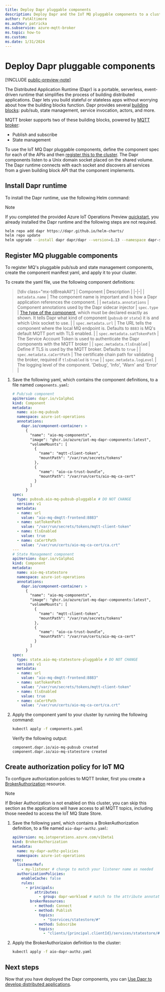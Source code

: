 ```yaml
---
title: Deploy Dapr pluggable components
description: Deploy Dapr and the IoT MQ pluggable components to a cluster.
author: PatAltimore 
ms.author: patricka 
ms.subservice: azure-mqtt-broker
ms.topic: how-to
ms.custom:
ms.date: 1/31/2024
---
```


# Deploy Dapr pluggable components

[!INCLUDE [public-preview-note](../includes/public-preview-note.md)]

The Distributed Application Runtime (Dapr) is a portable, serverless, event-driven runtime that simplifies the process of building distributed applications. Dapr lets you build stateful or stateless apps without worrying about how the building blocks function. Dapr provides several [building blocks](https://docs.dapr.io/developing-applications/building-blocks/): pub/sub, state management, service invocation, actors, and more.  

MQTT broker supports two of these building blocks, powered by [MQTT broker](../manage-mqtt-broker/overview-iot-mq.md):

- Publish and subscribe
- State management

To use the IoT MQ Dapr pluggable components, define the component spec for each of the APIs and then [register this to the cluster](https://docs.dapr.io/operations/components/pluggable-components-registration/). The Dapr components listen to a Unix domain socket placed on the shared volume. The Dapr runtime connects with each socket and discovers all services from a given building block API that the component implements.

## Install Dapr runtime

To install the Dapr runtime, use the following Helm command:

> [!NOTE]
> If you completed the provided Azure IoT Operations Preview [quickstart](../get-started-end-to-end-sample/quickstart-deploy.md), you already installed the Dapr runtime and the following steps are not required.

```bash
helm repo add dapr https://dapr.github.io/helm-charts/
helm repo update
helm upgrade --install dapr dapr/dapr --version=1.13 --namespace dapr-system --create-namespace --wait
```

## Register MQ pluggable components

To register MQ's pluggable pub/sub and state management components, create the component manifest yaml, and apply it to your cluster. 

To create the yaml file, use the following component definitions:

> [!div class="mx-tdBreakAll"]
> | Component | Description |
> |-|-|
> | `metadata.name` | The component name is important and is how a Dapr application references the component. |
> | `metadata.annotations` | Component annotations used by the Dapr sidecar injector
> | `spec.type` | [The type of the component](https://docs.dapr.io/operations/components/pluggable-components-registration/#define-the-component), which must be declared exactly as shown. It tells Dapr what kind of component (`pubsub` or `state`) it is and which Unix socket to use. |
> | `spec.metadata.url` | The URL tells the component where the local MQ endpoint is. Defaults to `8883` is MQ's default MQTT port with TLS enabled. |
> | `spec.metadata.satTokenPath` | The Service Account Token is used to authenticate the Dapr components with the MQTT broker |
> | `spec.metadata.tlsEnabled` |  Define if TLS is used by the MQTT broker. Defaults to `true` |
> | `spec.metadata.caCertPath` | The certificate chain path for validating the broker, required if `tlsEnabled` is `true` |
> | `spec.metadata.logLevel` | The logging level of the component. 'Debug', 'Info', 'Warn' and 'Error' |

1. Save the following yaml, which contains the component definitions, to a file named `components.yaml`:

    ```yml
    # Pub/sub component
    apiVersion: dapr.io/v1alpha1
    kind: Component
    metadata:
      name: aio-mq-pubsub
      namespace: azure-iot-operations
      annotations:
        dapr.io/component-container: >
          {
            "name": "aio-mq-components",
            "image": "ghcr.io/azure/iot-mq-dapr-components:latest",
            "volumeMounts": [
              {
                "name": "mqtt-client-token",
                "mountPath": "/var/run/secrets/tokens"
              },
              {
                "name": "aio-ca-trust-bundle",
                "mountPath": "/var/run/certs/aio-mq-ca-cert"
              }
            ]
          }
    spec:
      type: pubsub.aio-mq-pubsub-pluggable # DO NOT CHANGE
      version: v1
      metadata:
      - name: url
        value: "aio-mq-dmqtt-frontend:8883"
      - name: satTokenPath
        value: "/var/run/secrets/tokens/mqtt-client-token"
      - name: tlsEnabled
        value: true
      - name: caCertPath
        value: "/var/run/certs/aio-mq-ca-cert/ca.crt"
    ---
    # State Management component
    apiVersion: dapr.io/v1alpha1
    kind: Component
    metadata:
      name: aio-mq-statestore
      namespace: azure-iot-operations
      annotations:
        dapr.io/component-container: >
          {
            "name": "aio-mq-components",
            "image": "ghcr.io/azure/iot-mq-dapr-components:latest",
            "volumeMounts": [
              {
                "name": "mqtt-client-token",
                "mountPath": "/var/run/secrets/tokens"
              },
              {
                "name": "aio-ca-trust-bundle",
                "mountPath": "/var/run/certs/aio-mq-ca-cert"
              }
            ]
          }
    spec:
      type: state.aio-mq-statestore-pluggable # DO NOT CHANGE
      version: v1
      metadata:
      - name: url
        value: "aio-mq-dmqtt-frontend:8883"
      - name: satTokenPath
        value: "/var/run/secrets/tokens/mqtt-client-token"
      - name: tlsEnabled
        value: true
      - name: caCertPath
        value: "/var/run/certs/aio-mq-ca-cert/ca.crt"
    ```

1. Apply the component yaml to your cluster by running the following command:

    ```bash
    kubectl apply -f components.yaml
    ```

    Verify the following output:

    ```output
    component.dapr.io/aio-mq-pubsub created
    component.dapr.io/aio-mq-statestore created
    ```

## Create authorization policy for IoT MQ

To configure authorization policies to MQTT broker, first you create a [BrokerAuthorization](../manage-mqtt-broker/howto-configure-authorization.md) resource.

> [!NOTE]
> If Broker Authorization is not enabled on this cluster, you can skip this section as the applications will have access to all MQTT topics, including those needed to access the IoT MQ State Store.

1. Save the following yaml, which contains a BrokerAuthorization definition, to a file named `aio-dapr-authz.yaml`:

    ```yml
    apiVersion: mq.iotoperations.azure.com/v1beta1
    kind: BrokerAuthorization
    metadata:
      name: my-dapr-authz-policies
      namespace: azure-iot-operations
    spec:
      listenerRef:
        - my-listener # change to match your listener name as needed
      authorizationPolicies:
        enableCache: false
        rules:
          - principals:
              attributes:
                - group: dapr-workload # match to the attribute annotated to the service account
            brokerResources:
              - method: Connect
              - method: Publish
                topics:
                  - "$services/statestore/#"
              - method: Subscribe
                topics:
                  - "clients/{principal.clientId}/services/statestore/#"
    ```

1. Apply the BrokerAuthorizaion definition to the cluster:

    ```bash
    kubectl apply -f aio-dapr-authz.yaml
    ```

## Next steps

Now that you have deployed the Dapr components, you can [Use Dapr to develop distributed applications](howto-develop-dapr-apps.md).
